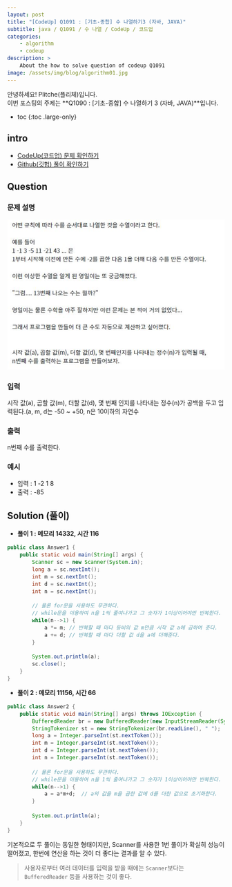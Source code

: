 ```yaml
---
layout: post
title: "[CodeUp] Q1091 : [기초-종합] 수 나열하기3 (자바, JAVA)"
subtitle: java / Q1091 / 수 나열 / CodeUp / 코드업
categories:
    - algorithm
    - codeup
description: >
    About the how to solve question of codeup Q1091
image: /assets/img/blog/algorithm01.jpg
---
```


안녕하세요! Plitche(플리체)입니다.  
이번 포스팅의 주제는 **Q1090 : [기초-종합] 수 나열하기 3 (자바, JAVA)**입니다.

* toc
{:toc .large-only}

## intro
* [CodeUp(코드업) 문제 확인하기](https://codeup.kr/problem.php?id=1091)  
* [Github(깃헙) 풀이 확인하기](https://github.com/plitche/CodeUp_Solution/tree/master/Q1001~Q1100/Q1091)  

## Question
### 문제 설명
![](/assets/post/codeup/20210730_01/01.JPG)
### 입력
시작 값(a), 곱할 값(m), 더할 값(d), 몇 번째 인지를 나타내는 정수(n)가
공백을 두고 입력된다.(a, m, d는 -50 ~ +50, n은 10이하의 자연수
### 출력
n번째 수를 출력한다.
### 예시
* 입력 : 1 -2 1 8
* 출력 : -85

## Solution (풀이)
* **풀이 1 : 메모리 14332, 시간 116**  
```java
public class Answer1 {
	public static void main(String[] args) {
		Scanner sc = new Scanner(System.in);
		long a = sc.nextInt();
		int m = sc.nextInt();
		int d = sc.nextInt();
		int n = sc.nextInt();
		
		// 물론 for문을 사용하도 무관하다.
		// while문을 이용하여 n을 1씩 줄여나가고 그 숫자가 1이상이어야만 반복한다.
		while(n-->1) {
			a *= m;	// 반복할 때 마다 등비의 값 m만큼 시작 값 a에 곱하여 준다.
			a += d;	// 반복할 때 마다 더할 값 d을 a에 더해준다.
		}
		
		System.out.println(a);
		sc.close();
	}
}
```  

* **풀이 2 : 메모리 11156, 시간 66** 
```java
public class Answer2 {
	public static void main(String[] args) throws IOException {
		BufferedReader br = new BufferedReader(new InputStreamReader(System.in));
		StringTokenizer st = new StringTokenizer(br.readLine(), " ");
		long a = Integer.parseInt(st.nextToken());
		int m = Integer.parseInt(st.nextToken());
		int d = Integer.parseInt(st.nextToken());
		int n = Integer.parseInt(st.nextToken());
		
		// 물론 for문을 사용하도 무관하다.
		// while문을 이용하여 n을 1씩 줄여나가고 그 숫자가 1이상이어야만 반복한다.
		while(n-->1) {
			a = a*m+d;	// a의 값을 m을 곱한 값에 d를 더한 값으로 초기화한다.
		}
		
		System.out.println(a);
	}
}
```

기본적으로 두 풀이는 동일한 형태이지만, Scanner를 사용한 1번 풀이가 확실히 성능이 떨어졌고, 한번에 연산을 하는 것이 더 좋다는 결과를 알 수 있다.

> 사용자로부터 여러 데이터를 입력을 받을 때에는 `Scanner`보다는 `BufferedReader` 등을 사용하는 것이 좋다.
